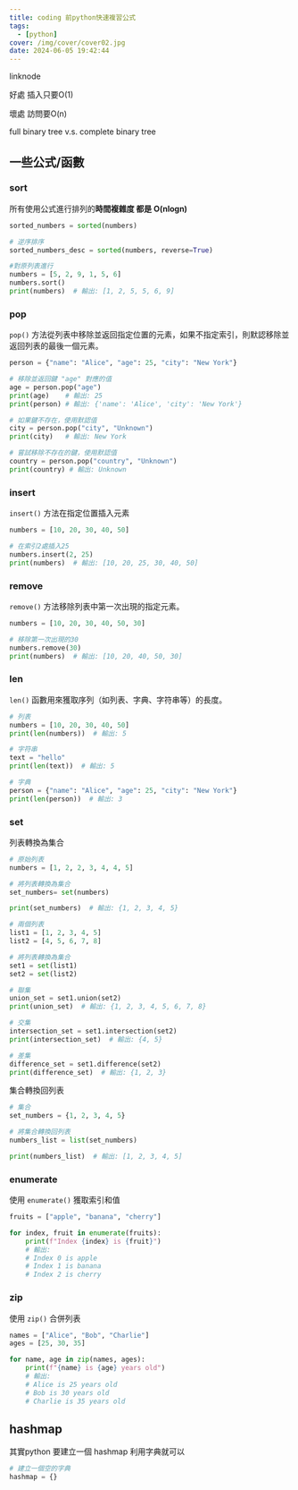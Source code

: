 ```yaml
---
title: coding 前python快速複習公式
tags:
  - [python]
cover: /img/cover/cover02.jpg
date: 2024-06-05 19:42:44
---
```

linknode

好處 插入只要O(1)

壞處 訪問要O(n)

full binary tree  v.s. complete binary tree

## 一些公式/函數

### sort

所有使用公式進行排列的**時間複雜度 都是 O(nlogn)**

```python
sorted_numbers = sorted(numbers)

# 逆序排序
sorted_numbers_desc = sorted(numbers, reverse=True)

#對原列表進行
numbers = [5, 2, 9, 1, 5, 6]
numbers.sort()
print(numbers)  # 輸出: [1, 2, 5, 5, 6, 9]
```

### pop

`pop()` 方法從列表中移除並返回指定位置的元素，如果不指定索引，則默認移除並返回列表的最後一個元素。

```python
person = {"name": "Alice", "age": 25, "city": "New York"}

# 移除並返回鍵 "age" 對應的值
age = person.pop("age")
print(age)    # 輸出: 25
print(person) # 輸出: {'name': 'Alice', 'city': 'New York'}

# 如果鍵不存在，使用默認值
city = person.pop("city", "Unknown")
print(city)   # 輸出: New York

# 嘗試移除不存在的鍵，使用默認值
country = person.pop("country", "Unknown")
print(country) # 輸出: Unknown

```

### insert

`insert()` 方法在指定位置插入元素

```python
numbers = [10, 20, 30, 40, 50]

# 在索引2處插入25
numbers.insert(2, 25)
print(numbers)  # 輸出: [10, 20, 25, 30, 40, 50]

```

### remove

`remove()` 方法移除列表中第一次出現的指定元素。

```python
numbers = [10, 20, 30, 40, 50, 30]

# 移除第一次出現的30
numbers.remove(30)
print(numbers)  # 輸出: [10, 20, 40, 50, 30]

```

### len

`len()` 函數用來獲取序列（如列表、字典、字符串等）的長度。

```python
# 列表
numbers = [10, 20, 30, 40, 50]
print(len(numbers))  # 輸出: 5

# 字符串
text = "hello"
print(len(text))  # 輸出: 5

# 字典
person = {"name": "Alice", "age": 25, "city": "New York"}
print(len(person))  # 輸出: 3

```

### set

列表轉換為集合

```python
# 原始列表
numbers = [1, 2, 2, 3, 4, 4, 5]

# 將列表轉換為集合
set_numbers= set(numbers)

print(set_numbers)  # 輸出: {1, 2, 3, 4, 5}

```

```python
# 兩個列表
list1 = [1, 2, 3, 4, 5]
list2 = [4, 5, 6, 7, 8]

# 將列表轉換為集合
set1 = set(list1)
set2 = set(list2)

# 聯集
union_set = set1.union(set2)
print(union_set)  # 輸出: {1, 2, 3, 4, 5, 6, 7, 8}

# 交集
intersection_set = set1.intersection(set2)
print(intersection_set)  # 輸出: {4, 5}

# 差集
difference_set = set1.difference(set2)
print(difference_set)  # 輸出: {1, 2, 3}

```

集合轉換回列表

```python
# 集合
set_numbers = {1, 2, 3, 4, 5}

# 將集合轉換回列表
numbers_list = list(set_numbers)

print(numbers_list)  # 輸出: [1, 2, 3, 4, 5]

```

### enumerate

使用 `enumerate()` 獲取索引和值

```python
fruits = ["apple", "banana", "cherry"]

for index, fruit in enumerate(fruits):
    print(f"Index {index} is {fruit}")
    # 輸出:
    # Index 0 is apple
    # Index 1 is banana
    # Index 2 is cherry
```

### zip

使用 `zip()` 合併列表

```python
names = ["Alice", "Bob", "Charlie"]
ages = [25, 30, 35]

for name, age in zip(names, ages):
    print(f"{name} is {age} years old")
    # 輸出:
    # Alice is 25 years old
    # Bob is 30 years old
    # Charlie is 35 years old
```

## hashmap

其實python 要建立一個 hashmap 利用字典就可以

```python
# 建立一個空的字典
hashmap = {}
```
